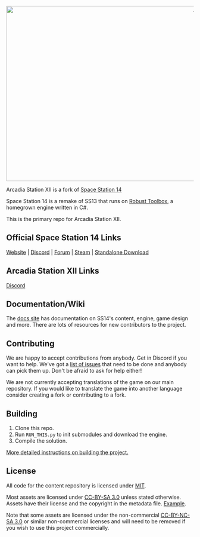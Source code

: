 <p align="center"> <img alt="Arcadia Station XII" width="1111" height="469" src="https://user-images.githubusercontent.com/60460608/215304364-f78a22a1-d270-48a7-8c97-e120e4a0d994.svg" /></p>

Arcadia Station XII is a fork of [Space Station 14](https://github.com/space-wizards/space-station-14)

Space Station 14 is a remake of SS13 that runs on [Robust Toolbox](https://github.com/space-wizards/RobustToolbox), a homegrown engine written in C#.

This is the primary repo for Arcadia Station XII.

## Official Space Station 14 Links

[Website](https://spacestation14.io/) | [Discord](https://discord.ss14.io/) | [Forum](https://forum.spacestation14.io/) | [Steam](https://store.steampowered.com/app/1255460/Space_Station_14/) | [Standalone Download](https://spacestation14.io/about/nightlies/)

## Arcadia Station XII Links

[Discord](https://discord.gg/e7mHMrp9EP)

## Documentation/Wiki

The [docs site](https://docs.spacestation14.io/) has documentation on SS14's content, engine, game design and more. There are lots of resources for new contributors to the project.

## Contributing

We are happy to accept contributions from anybody. Get in Discord if you want to help. We've got a [list of issues](https://github.com/ArcadiaStation/Arcadia-Station-XII/issues) that need to be done and anybody can pick them up. Don't be afraid to ask for help either!

We are not currently accepting translations of the game on our main repository. If you would like to translate the game into another language consider creating a fork or contributing to a fork.

## Building

1. Clone this repo.
2. Run `RUN_THIS.py` to init submodules and download the engine.
3. Compile the solution.

[More detailed instructions on building the project.](https://docs.spacestation14.io/getting-started/dev-setup)

## License

All code for the content repository is licensed under [MIT](https://github.com/space-wizards/space-station-14/blob/master/LICENSE.TXT).

Most assets are licensed under [CC-BY-SA 3.0](https://creativecommons.org/licenses/by-sa/3.0/) unless stated otherwise. Assets have their license and the copyright in the metadata file. [Example](https://github.com/space-wizards/space-station-14/blob/master/Resources/Textures/Objects/Tools/crowbar.rsi/meta.json).

Note that some assets are licensed under the non-commercial [CC-BY-NC-SA 3.0](https://creativecommons.org/licenses/by-nc-sa/3.0/) or similar non-commercial licenses and will need to be removed if you wish to use this project commercially.
